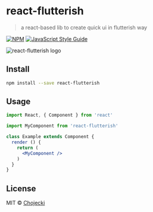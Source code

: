 # react-flutterish

> a react-based lib to create quick ui in flutterish way

[![NPM](https://img.shields.io/npm/v/react-flutterish.svg)](https://www.npmjs.com/package/react-flutterish) [![JavaScript Style Guide](https://img.shields.io/badge/code_style-standard-brightgreen.svg)](https://standardjs.com)

![react-flutterish logo](https://imgur.com/99VOOUd)

## Install

```bash
npm install --save react-flutterish
```

## Usage

```jsx
import React, { Component } from 'react'

import MyComponent from 'react-flutterish'

class Example extends Component {
  render () {
    return (
      <MyComponent />
    )
  }
}
```

## License

MIT © [Chojecki](https://github.com/Chojecki)
